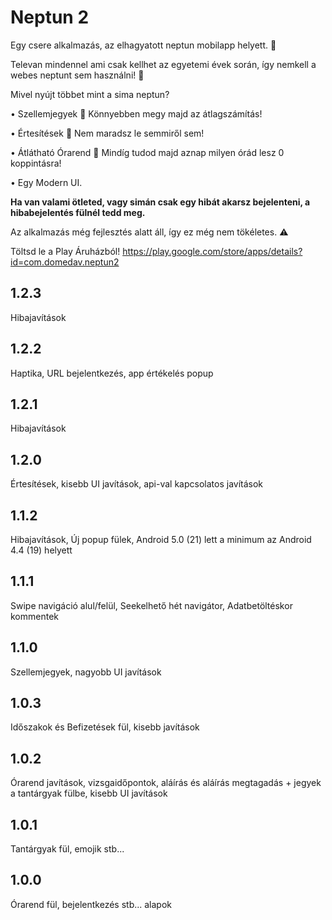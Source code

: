 # Neptun 2

Egy csere alkalmazás, az elhagyatott neptun mobilapp helyett. 📱

Televan mindennel ami csak kellhet az egyetemi évek során, így nemkell a webes neptunt sem használni! 🥳

Mivel nyújt többet mint a sima neptun?

• Szellemjegyek 👻 Könnyebben megy majd az átlagszámítás!

• Értesítések 🫨 Nem maradsz le semmiről sem!

• Átlátható Órarend 📆 Mindíg tudod majd aznap milyen órád lesz 0 koppintásra!

• Egy Modern UI.

**Ha van valami ötleted, vagy simán csak egy hibát akarsz bejelenteni, a hibabejelentés fülnél tedd meg.**

Az alkalmazás még fejlesztés alatt áll, így ez még nem tökéletes. ⚠️

Töltsd le a Play Áruházból!
https://play.google.com/store/apps/details?id=com.domedav.neptun2

## 1.2.3
Hibajavítások

## 1.2.2
Haptika, URL bejelentkezés, app értékelés popup

## 1.2.1
Hibajavítások

## 1.2.0
Értesítések, kisebb UI javítások, api-val kapcsolatos javítások

## 1.1.2
Hibajavítások, Új popup fülek, Android 5.0 (21) lett a minimum az Android 4.4 (19) helyett

## 1.1.1
Swipe navigáció alul/felül, Seekelhető hét navigátor, Adatbetöltéskor kommentek

## 1.1.0
Szellemjegyek, nagyobb UI javítások

## 1.0.3
Időszakok és Befizetések fül, kisebb javítások

## 1.0.2
Órarend javítások, vizsgaidőpontok, aláírás és aláírás megtagadás + jegyek a tantárgyak fülbe, kisebb UI javítások

## 1.0.1
Tantárgyak fül, emojik stb...

## 1.0.0
Órarend fül, bejelentkezés stb... alapok
